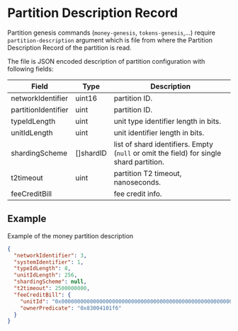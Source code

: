 # Partition Description Record

Partition genesis commands (`money-genesis`, `tokens-genesis`,...)
require `partition-description` argument which is file from where the
Partition Description Record of the partition is read.

The file is JSON encoded description of partition configuration with following fields:

Field               | Type      | Description
--------------------|-----------|---
networkIdentifier   | uint16    | partition ID.
partitionIdentifier | uint      | partition ID.
typeIdLength        | uint      | unit type identifier length in bits.
unitIdLength        | uint      | unit identifier length in bits.
shardingScheme      | []shardID | list of shard identifiers. Empty (`null` or omit the field) for single shard partition.
t2timeout           | uint      | partition T2 timeout, nanoseconds.
feeCreditBill       |           | fee credit info.

## Example

Example of the money partition description
```json
{
  "networkIdentifier": 3,
  "systemIdentifier": 1,
  "typeIdLength": 8,
  "unitIdLength": 256,
  "shardingScheme": null,
  "t2timeout": 2500000000,
  "feeCreditBill": {
    "unitId": "0x000000000000000000000000000000000000000000000000000000000000000201",
    "ownerPredicate": "0x83004101f6"
  }
}
```